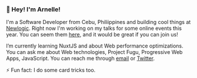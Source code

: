 ### 👋  Hey! I'm Arnelle!

I'm a Software Developer from Cebu, Philiippines and building cool things at [Newlogic](https://newlogic.io/). Right now I'm working on my talks for some online events this year. You can seem them [here](https://arnellebalane.com/events/), and it would be great if you can join us!

I’m currently learning NuxtJS and about Web performance optimizations. You can ask me about Web technologies, Project Fugu, Progressive Web Apps, JavaScript. You can reach me through [email](mailto:arnellebalane@gmail.com) or [Twitter](https://twitter.com/arnellebalane).

⚡  Fun fact: I do some card tricks too.

<!--
**arnellebalane/arnellebalane** is a ✨ _special_ ✨ repository because its `README.md` (this file) appears on your GitHub profile.

Here are some ideas to get you started:

- 🔭 I’m currently working on ...
- 🌱 I’m currently learning ...
- 👯 I’m looking to collaborate on ...
- 🤔 I’m looking for help with ...
- 💬 Ask me about ...
- 📫 How to reach me: ...
- 😄 Pronouns: ...
- ⚡ Fun fact: ...
-->
